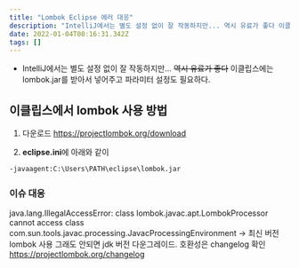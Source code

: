 ```yaml
---
title: "Lombok Eclipse 에러 대응"
description: "IntelliJ에서는 별도 설정 없이 잘 작동하지만... 역시 유료가 좋다 이클립스에는 lombok.jar를 받아서 넣어주고 파라미터 설정도 필요하다. eclipse.ini에 아래와 같이"
date: 2022-01-04T00:16:31.342Z
tags: []
---
```

- IntelliJ에서는 별도 설정 없이 잘 작동하지만... ~~역시 유료가 좋다~~ 이클립스에는 lombok.jar를 받아서 넣어주고 파라미터 설정도 필요하다.

## 이클립스에서 lombok 사용 방법
1. 다운로드
https://projectlombok.org/download

2. **eclipse.ini**에 아래와 같이
```bash
-javaagent:C:\Users\PATH\eclipse\lombok.jar
```

### 이슈 대응 
java.lang.IllegalAccessError: class lombok.javac.apt.LombokProcessor cannot access class com.sun.tools.javac.processing.JavacProcessingEnvironment
->
최신 버전 lombok 사용 그래도 안되면 jdk 버전 다운그레이드. 호환성은 changelog 확인
https://projectlombok.org/changelog